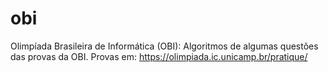 # obi
Olimpíada Brasileira de Informática (OBI): Algoritmos de algumas questões das provas da OBI. Provas em: https://olimpiada.ic.unicamp.br/pratique/
